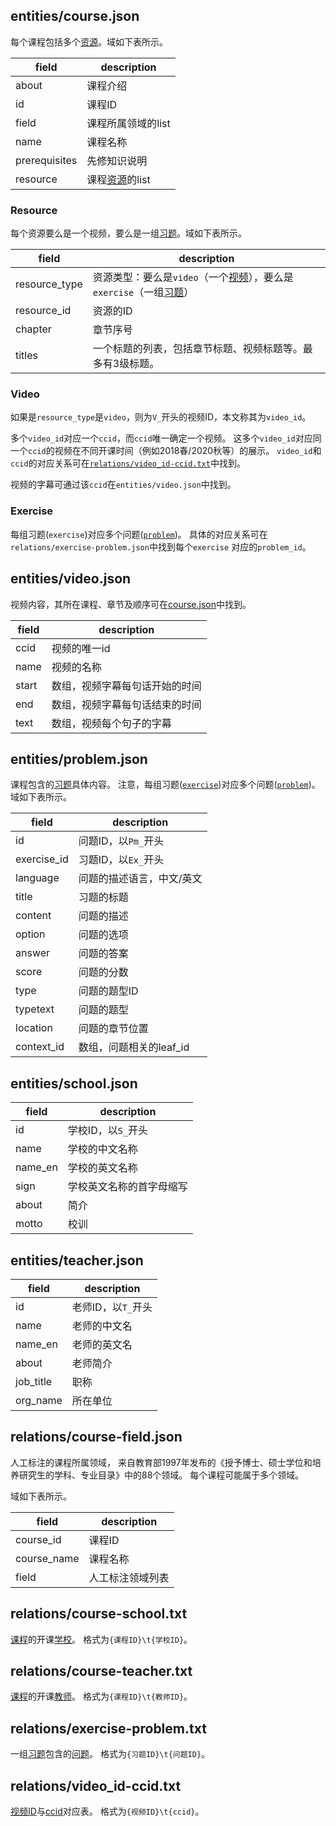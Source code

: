 ## entities/course.json

每个课程包括多个[资源](#resource)。域如下表所示。

| field | description |
| ----- | ----------- |
| about | 课程介绍 |
| id | 课程ID |
| field | 课程所属领域的list |
| name | 课程名称 |
| prerequisites | 先修知识说明 |
| resource | 课程[资源](#resource)的list |

### Resource

每个资源要么是一个视频，要么是一组[习题](#exercise)。域如下表所示。

| field | description |
| ----- | ----------- |
| resource_type | 资源类型：要么是`video`（一个[视频](#video)），要么是`exercise`（一组[习题](#exercise)） |
| resource_id | 资源的ID |
| chapter | 章节序号 |
| titles | 一个标题的列表，包括章节标题、视频标题等。最多有3级标题。 |

### Video

如果是`resource_type`是`video`，则为`V_`开头的视频ID，本文称其为`video_id`。

多个`video_id`对应一个`ccid`，而`ccid`唯一确定一个视频。 这多个`video_id`对应同一个`ccid`的视频在不同开课时间（例如2018春/2020秋等）的展示。
`video_id`和`ccid`的对应关系可在[`relations/video_id-ccid.txt`](#relations/video_id-ccid.txt)中找到。

视频的字幕可通过该`ccid`在`entities/video.json`中找到。

### Exercise

每组习题(`exercise`)对应多个问题([`problem`](#entitiesproblemjson))。 具体的对应关系可在`relations/exercise-problem.json`中找到每个`exercise`
对应的`problem_id`。

## entities/video.json

视频内容，其所在课程、章节及顺序可在[course.json](#resource)中找到。

| field | description |
| ----- | ----------- |
| ccid | 视频的唯一id |
| name | 视频的名称 |
| start | 数组，视频字幕每句话开始的时间 |
| end | 数组，视频字幕每句话结束的时间 |
| text | 数组，视频每个句子的字幕 |

## entities/problem.json

课程包含的[习题](#exercise)具体内容。 注意，每组习题([`exercise`](#exercise))对应多个问题([`problem`](#entitiesproblemjson))。 域如下表所示。

| field | description |
| ----- | ----------- |
| id | 问题ID，以`Pm_`开头 |
| exercise_id | 习题ID，以`Ex_`开头 |
| language | 问题的描述语言，中文/英文 |
| title | 习题的标题 |
| content | 问题的描述 |
| option | 问题的选项 |
| answer | 问题的答案 |
| score | 问题的分数 |
| type | 问题的题型ID |
| typetext | 问题的题型 |
| location | 问题的章节位置 |
| context_id | 数组，问题相关的leaf_id |

## entities/school.json

| field | description |
| ----- | ----------- |
| id | 学校ID，以`S_`开头 |
| name | 学校的中文名称 |
| name_en | 学校的英文名称 |
| sign | 学校英文名称的首字母缩写 |
| about | 简介 |
| motto | 校训 |

## entities/teacher.json

| field | description |
| ----- | ----------- |
| id | 老师ID，以`T_`开头 |
| name | 老师的中文名 |
| name_en | 老师的英文名 |
| about | 老师简介 |
| job_title | 职称 |
| org_name | 所在单位 |

## relations/course-field.json

人工标注的课程所属领域， 来自教育部1997年发布的《授予博士、硕士学位和培养研究生的学科、专业目录》中的88个领域。 每个课程可能属于多个领域。

域如下表所示。

| field | description |
| ----- | ----------- |
| course_id | 课程ID |
| course_name | 课程名称 |
| field | 人工标注领域列表 |

## relations/course-school.txt

[课程](#entitiescoursejson)的开课[学校](#entitiesschooljson)。 格式为`{课程ID}\t{学校ID}`。

## relations/course-teacher.txt

[课程](#entitiescoursejson)的开课[教师](#entitiesteacherjson)。 格式为`{课程ID}\t{教师ID}`。

## relations/exercise-problem.txt

一组[习题](#exercise)包含的[问题](#entitiesproblemjson)。 格式为`{习题ID}\t{问题ID}`。

## relations/video_id-ccid.txt

[视频ID](#video)与[ccid](#video)对应表。 格式为`{视频ID}\t{ccid}`。
